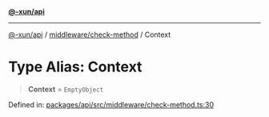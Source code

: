 [**@-xun/api**](../../../README.md)

***

[@-xun/api](../../../README.md) / [middleware/check-method](../README.md) / Context

# Type Alias: Context

> **Context** = `EmptyObject`

Defined in: [packages/api/src/middleware/check-method.ts:30](https://github.com/Xunnamius/api-utils/blob/f86b6da3746432264ea1e1b00e1751b0fe171fe2/packages/api/src/middleware/check-method.ts#L30)
